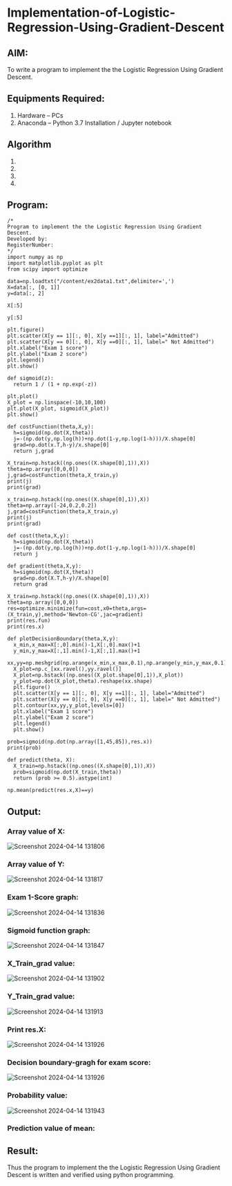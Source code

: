 # Implementation-of-Logistic-Regression-Using-Gradient-Descent

## AIM:
To write a program to implement the the Logistic Regression Using Gradient Descent.

## Equipments Required:
1. Hardware – PCs
2. Anaconda – Python 3.7 Installation / Jupyter notebook

## Algorithm
1. 
2. 
3. 
4. 

## Program:
```
/*
Program to implement the the Logistic Regression Using Gradient Descent.
Developed by: 
RegisterNumber:  
*/
import numpy as np
import matplotlib.pyplot as plt
from scipy import optimize

data=np.loadtxt("/content/ex2data1.txt",delimiter=',')
X=data[:, [0, 1]]
y=data[:, 2]

X[:5]

y[:5]

plt.figure()
plt.scatter(X[y == 1][:, 0], X[y ==1][:, 1], label="Admitted")
plt.scatter(X[y == 0][:, 0], X[y ==0][:, 1], label=" Not Admitted")
plt.xlabel("Exam 1 score")
plt.ylabel("Exam 2 score")
plt.legend()
plt.show()

def sigmoid(z):
  return 1 / (1 + np.exp(-z))

plt.plot()
X_plot = np.linspace(-10,10,100)
plt.plot(X_plot, sigmoid(X_plot))
plt.show()

def costFunction(theta,X,y):
  h=sigmoid(np.dot(X,theta))
  j=-(np.dot(y,np.log(h))+np.dot(1-y,np.log(1-h)))/X.shape[0]
  grad=np.dot(x.T,h-y)/x.shape[0]
  return j,grad
  
X_train=np.hstack((np.ones((X.shape[0],1)),X))
theta=np.array([0,0,0])
j,grad=costFunction(theta,X_train,y)
print(j)
print(grad)

x_train=np.hstack((np.ones((X.shape[0],1)),X))
theta=np.array([-24,0.2,0.2])
j,grad=costFunction(theta,X_train,y)
print(j)
print(grad)

def cost(theta,X,y):
  h=sigmoid(np.dot(X,theta))
  j=-(np.dot(y,np.log(h))+np.dot(1-y,np.log(1-h)))/X.shape[0]
  return j

def gradient(theta,X,y):
  h=sigmoid(np.dot(X,theta))
  grad=np.dot(X.T,h-y)/X.shape[0]
  return grad

X_train=np.hstack((np.ones((X.shape[0],1)),X))
theta=np.array([0,0,0])
res=optimize.minimize(fun=cost,x0=theta,args=(X_train,y),method='Newton-CG',jac=gradient)
print(res.fun)
print(res.x)

def plotDecisionBoundary(theta,X,y):
  x_min,x_max=X[:,0].min()-1,X[:,0].max()+1
  y_min,y_max=X[:,1].min()-1,X[:,1].max()+1
  xx,yy=np.meshgrid(np.arange(x_min,x_max,0.1),np.arange(y_min,y_max,0.1))
  X_plot=np.c_[xx.ravel(),yy.ravel()]
  X_plot=np.hstack((np.ones((X_plot.shape[0],1)),X_plot))
  y_plot=np.dot(X_plot,theta).reshape(xx.shape)
  plt.figure()
  plt.scatter(X[y == 1][:, 0], X[y ==1][:, 1], label="Admitted")
  plt.scatter(X[y == 0][:, 0], X[y ==0][:, 1], label=" Not Admitted")
  plt.contour(xx,yy,y_plot,levels=[0])
  plt.xlabel("Exam 1 score")
  plt.ylabel("Exam 2 score")
  plt.legend()
  plt.show()
  
prob=sigmoid(np.dot(np.array([1,45,85]),res.x))
print(prob)

def predict(theta, X):
  X_train=np.hstack((np.ones((X.shape[0],1)),X))
  prob=sigmoid(np.dot(X_train,theta))
  return (prob >= 0.5).astype(int)

np.mean(predict(res.x,X)==y)
```

## Output:
### Array value of X:
![Screenshot 2024-04-14 131806](https://github.com/srishanth2006/-Implementation-of-Logistic-Regression-Using-Gradient-Descent/assets/150319470/053e9ac6-179b-447b-a5a7-f2e9df459fd2)

### Array value of Y:

![Screenshot 2024-04-14 131817](https://github.com/srishanth2006/-Implementation-of-Logistic-Regression-Using-Gradient-Descent/assets/150319470/2b71e34a-55f9-4fb0-9e9c-3e76ade09e20)
### Exam 1-Score graph:

![Screenshot 2024-04-14 131836](https://github.com/srishanth2006/-Implementation-of-Logistic-Regression-Using-Gradient-Descent/assets/150319470/fac44219-c277-4bde-bf01-4dbdea0b9d19)


### Sigmoid function graph:
![Screenshot 2024-04-14 131847](https://github.com/srishanth2006/-Implementation-of-Logistic-Regression-Using-Gradient-Descent/assets/150319470/8589a85e-957b-41b1-ac0b-293d8934d7b8)
### X_Train_grad value:


![Screenshot 2024-04-14 131902](https://github.com/srishanth2006/-Implementation-of-Logistic-Regression-Using-Gradient-Descent/assets/150319470/ce6b44ad-e2af-4ac3-879c-3dfc64f273bd)

### Y_Train_grad value:
![Screenshot 2024-04-14 131913](https://github.com/srishanth2006/-Implementation-of-Logistic-Regression-Using-Gradient-Descent/assets/150319470/87535761-3b04-47ba-bcde-dce9187ef8aa)

### Print res.X:
![Screenshot 2024-04-14 131926](https://github.com/srishanth2006/-Implementation-of-Logistic-Regression-Using-Gradient-Descent/assets/150319470/9f90ad12-bdfd-49f4-b8cc-ed0cae4e244f)

### Decision boundary-gragh for exam score:
![Screenshot 2024-04-14 131926](https://github.com/srishanth2006/-Implementation-of-Logistic-Regression-Using-Gradient-Descent/assets/150319470/225c0464-aebf-4774-a67a-06407624741a)

### Probability value:
![Screenshot 2024-04-14 131943](https://github.com/srishanth2006/-Implementation-of-Logistic-Regression-Using-Gradient-Descent/assets/150319470/f00da078-8c45-4d62-b113-f0215e7e4d9c)

### Prediction value of mean:


## Result:
Thus the program to implement the the Logistic Regression Using Gradient Descent is written and verified using python programming.

